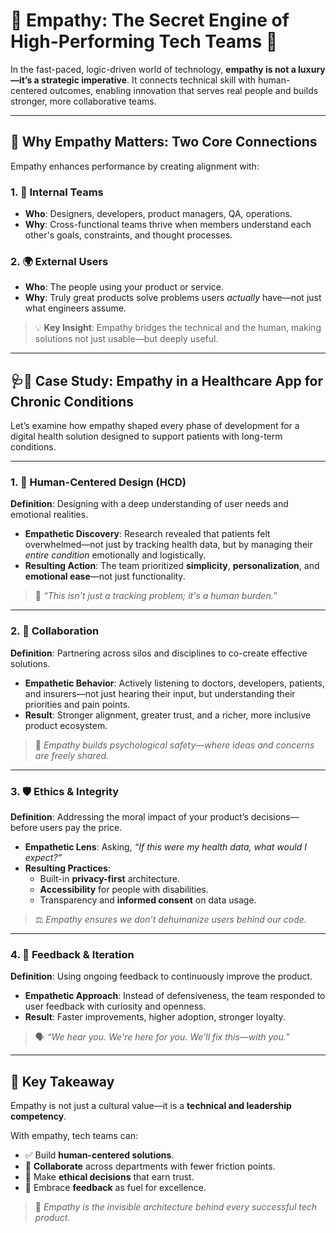 # 🚀 Empathy: The Secret Engine of High-Performing Tech Teams 🚀

In the fast-paced, logic-driven world of technology, **empathy is not a luxury—it’s a strategic imperative**. It connects technical skill with human-centered outcomes, enabling innovation that serves real people and builds stronger, more collaborative teams.

---

## 🔗 Why Empathy Matters: Two Core Connections

Empathy enhances performance by creating alignment with:

### 1. 👥 Internal Teams
- **Who**: Designers, developers, product managers, QA, operations.
- **Why**: Cross-functional teams thrive when members understand each other's goals, constraints, and thought processes.

### 2. 🌍 External Users
- **Who**: The people using your product or service.
- **Why**: Truly great products solve problems users *actually* have—not just what engineers assume.

> 💡 **Key Insight**: Empathy bridges the technical and the human, making solutions not just usable—but deeply useful.

---

## 🩺📱 Case Study: Empathy in a Healthcare App for Chronic Conditions

Let’s examine how empathy shaped every phase of development for a digital health solution designed to support patients with long-term conditions.

---

### 1. 🎯 Human-Centered Design (HCD)

**Definition**: Designing with a deep understanding of user needs and emotional realities.

- **Empathetic Discovery**: Research revealed that patients felt overwhelmed—not just by tracking health data, but by managing their *entire condition* emotionally and logistically.
- **Resulting Action**: The team prioritized **simplicity**, **personalization**, and **emotional ease**—not just functionality.

> 🧠 *“This isn't just a tracking problem; it's a human burden.”*

---

### 2. 🤝 Collaboration

**Definition**: Partnering across silos and disciplines to co-create effective solutions.

- **Empathetic Behavior**: Actively listening to doctors, developers, patients, and insurers—not just hearing their input, but understanding their priorities and pain points.
- **Result**: Stronger alignment, greater trust, and a richer, more inclusive product ecosystem.

> 🤲 *Empathy builds psychological safety—where ideas and concerns are freely shared.*

---

### 3. 🛡️ Ethics & Integrity

**Definition**: Addressing the moral impact of your product’s decisions—before users pay the price.

- **Empathetic Lens**: Asking, *“If this were my health data, what would I expect?”*
- **Resulting Practices**:
  - Built-in **privacy-first** architecture.
  - **Accessibility** for people with disabilities.
  - Transparency and **informed consent** on data usage.

> ⚖️ *Empathy ensures we don’t dehumanize users behind our code.*

---

### 4. 🔄 Feedback & Iteration

**Definition**: Using ongoing feedback to continuously improve the product.

- **Empathetic Approach**: Instead of defensiveness, the team responded to user feedback with curiosity and openness.
- **Result**: Faster improvements, higher adoption, stronger loyalty.

> 🗣️ *“We hear you. We're here for you. We’ll fix this—with you.”*

---

## 🔑 Key Takeaway

Empathy is not just a cultural value—it is a **technical and leadership competency**.

With empathy, tech teams can:
- ✅ Build **human-centered solutions**.
- 🤝 **Collaborate** across departments with fewer friction points.
- 🧭 Make **ethical decisions** that earn trust.
- 🔁 Embrace **feedback** as fuel for excellence.

> 🧩 *Empathy is the invisible architecture behind every successful tech product.*

